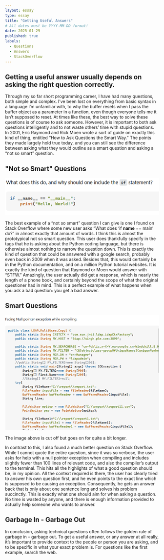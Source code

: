 ```yaml
---
layout: essay
type: essay
title: "Getting Useful Answers"
# All dates must be YYYY-MM-DD format!
date: 2025-01-29
published: true
labels:
  - Questions
  - Answers
  - StackOverflow
---
```


## Getting a useful answer usually depends on asking the right question correctly.

Through my so far short programming career, I have had many questions, both simple and complex. 
I’ve been lost on everything from basic syntax in a language I’m unfamiliar with, to why the buffer resets when I pass the buffer object as a parameter in a function, even though everyone tells me it isn’t supposed to reset. 
At times like these, the best way to solve these questions is of course to ask someone. However, it is important to both ask questions intelligently and to not waste others’ time with stupid questions. 
In 2001, Eric Raymond and Rick Moen wrote a sort of guide on exactly this kind of thing, entitled “How to Ask Questions the Smart Way.” The points they made largely hold true today, and you can still see the difference between asking what they would outline as a smart question and asking a “not so smart” question. 

## "Not so Smart" Questions

<img width="582px" class="rounded float-start pe-4" src="../img/dumbQuestion.png">

The best example of a “not so smart” question I can give is one I found on Stack Overflow where some new user asks “What does ‘if __name__ == main’ do?” in almost exactly that amount of words. 
I think this is almost the prototypical not so smart question. 
This user does thankfully specify in the tags that he is asking about the Python coding language, but there is otherwise almost nothing to narrow the question down. 
This is exactly the kind of question that could be answered with a google search, probably even back in 2009 when it was asked. Besides that, this would certainly be in the Python documentation, and on a million Python tutorial websites. 
It is exactly the kind of question that Raymond or Moen would answer with “STFW.” Amazingly, the user actually did get a response, which is nearly the length of a phone book, and certainly beyond the scope of what the original questioner had in mind. 
This is a perfect example of what happens when you ask a bad question: you get a bad answer.

## Smart Questions

<img width="816px" class="rounded float-start pe-4" src="../img/smartQuestion.png">

The image above is cut off but goes on for quite a bit longer.


In contrast to this, I also found a much better question on Stack Overflow. 
While I cannot quote the entire question, since it was so verbose, the user asks for help with a null pointer exception when compiling and includes slightly fewer than 100 lines of relevant code, and also the compiler’s output to the terminal. 
This hits all the highlights of what a good question should be, in my opinion. 
All the context required is there, the user has clearly tried to answer his own question first, and he even points to the exact line which is supposed to be causing an exception. Consequently, he gets an answer back that is only about one sentence long and solves his problem succinctly. 
This is exactly what one should aim for when asking a question. No time is wasted by anyone, and there is enough information provided to actually help someone who wants to answer.

 ## Garbage In - Garbage Out
 
 In conclusion, asking technical questions often follows the golden rule of garbage in – garbage out. 
To get a useful answer, or any answer at all really, it’s important to provide context to the people or person you are asking, and to be specific in what your exact problem is. 
For questions like the first example, search the web. 
